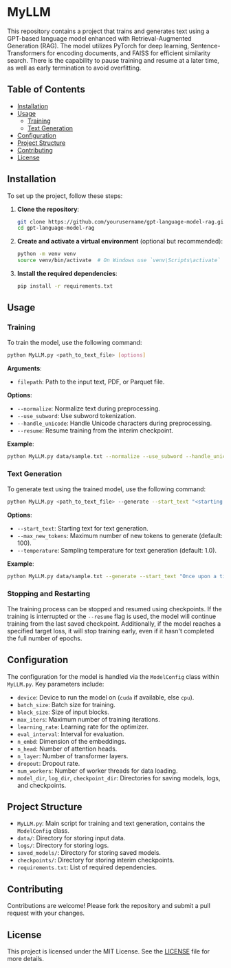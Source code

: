 # MyLLM

This repository contains a project that trains and generates text using a GPT-based language model enhanced with Retrieval-Augmented Generation (RAG). The model utilizes PyTorch for deep learning, Sentence-Transformers for encoding documents, and FAISS for efficient similarity search. There is the capability to pause training and resume at a later time, as well as early termination to avoid overfitting.

## Table of Contents
- [Installation](#installation)
- [Usage](#usage)
  - [Training](#training)
  - [Text Generation](#text-generation)
- [Configuration](#configuration)
- [Project Structure](#project-structure)
- [Contributing](#contributing)
- [License](#license)

## Installation

To set up the project, follow these steps:

1. **Clone the repository**:
   ```bash
   git clone https://github.com/yourusername/gpt-language-model-rag.git
   cd gpt-language-model-rag
   ```

2. **Create and activate a virtual environment** (optional but recommended):
   ```bash
   python -m venv venv
   source venv/bin/activate  # On Windows use `venv\Scripts\activate`
   ```

3. **Install the required dependencies**:
   ```bash
   pip install -r requirements.txt
   ```

## Usage

### Training

To train the model, use the following command:

```bash
python MyLLM.py <path_to_text_file> [options]
```

**Arguments**:
- `filepath`: Path to the input text, PDF, or Parquet file.

**Options**:
- `--normalize`: Normalize text during preprocessing.
- `--use_subword`: Use subword tokenization.
- `--handle_unicode`: Handle Unicode characters during preprocessing.
- `--resume`: Resume training from the interim checkpoint.

**Example**:
```bash
python MyLLM.py data/sample.txt --normalize --use_subword --handle_unicode
```

### Text Generation

To generate text using the trained model, use the following command:

```bash
python MyLLM.py <path_to_text_file> --generate --start_text "<starting text>" [options]
```

**Options**:
- `--start_text`: Starting text for text generation.
- `--max_new_tokens`: Maximum number of new tokens to generate (default: 100).
- `--temperature`: Sampling temperature for text generation (default: 1.0).

**Example**:
```bash
python MyLLM.py data/sample.txt --generate --start_text "Once upon a time" --max_new_tokens 50 --temperature 0.7
```

### Stopping and Restarting

The training process can be stopped and resumed using checkpoints. If the training is interrupted or the `--resume` flag is used, the model will continue training from the last saved checkpoint. Additionally, if the model reaches a specified target loss, it will stop training early, even if it hasn't completed the full number of epochs.

## Configuration

The configuration for the model is handled via the `ModelConfig` class within `MyLLM.py`. Key parameters include:

- `device`: Device to run the model on (`cuda` if available, else `cpu`).
- `batch_size`: Batch size for training.
- `block_size`: Size of input blocks.
- `max_iters`: Maximum number of training iterations.
- `learning_rate`: Learning rate for the optimizer.
- `eval_interval`: Interval for evaluation.
- `n_embd`: Dimension of the embeddings.
- `n_head`: Number of attention heads.
- `n_layer`: Number of transformer layers.
- `dropout`: Dropout rate.
- `num_workers`: Number of worker threads for data loading.
- `model_dir`, `log_dir`, `checkpoint_dir`: Directories for saving models, logs, and checkpoints.

## Project Structure

- `MyLLM.py`: Main script for training and text generation, contains the `ModelConfig` class.
- `data/`: Directory for storing input data.
- `logs/`: Directory for storing logs.
- `saved_models/`: Directory for storing saved models.
- `checkpoints/`: Directory for storing interim checkpoints.
- `requirements.txt`: List of required dependencies.

## Contributing

Contributions are welcome! Please fork the repository and submit a pull request with your changes.

## License

This project is licensed under the MIT License. See the [LICENSE](LICENSE) file for more details.
